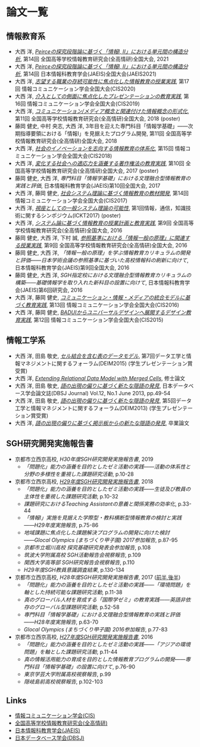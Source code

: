 # 論文一覧

## 情報教育系

- 大西 洋, *[Peirceの探究段階論に基づく「情報I, II」における単元間の構造分析](2021zen-peirce/README.md)*, 第14回 全国高等学校情報教育研究会(全高情研)全国大会, 2021
- 大西 洋, *[Peirceの探究段階論に基づく「情報I, II」における単元間の構造分析](2021jaeis-peirce/README.md)*, 第14回 日本情報科教育学会(JAEIS)全国大会(JAEIS2021)
- 大西 洋, *[志望する職業の存続可能性に焦点化した情報教育の授業実践](2020CIS-career/README.md)*, 第17回 情報コミュニケーション学会全国大会(CIS2020)
- 大西 洋, *[介入としての側面に焦点化したプレゼンテーションの教育実践](2019CIS-interference/README.md)*, 第16回 情報コミュニケーション学会全国大会(CIS2019)
- 大西 洋, *[コミュニケーション/メディア概念と関連付けた情報概念の形式化](2018zen-information/README.md)*, 第11回 全国高等学校情報教育研究会(全高情研)全国大会, 2018 (poster)
- 藤岡 健史, 中村 央志, 大西 洋, 3年目を迎えた専門科目「情報学基礎」――次期指導要領における「情報Ⅰ」を見据えたプログラム開発, 第11回 全国高等学校情報教育研究会(全高情研)全国大会, 2018
- 大西 洋, *[社会のイノベーションを志向する情報教育の体系化](2018CIS-innovation/README.md)*, 第15回 情報コミュニケーション学会全国大会(CIS2018)
- 大西 洋, *[変化する社会への適応力を涵養する著作権法の教育実践](2017zen-copyright/README.md)*, 第10回 全国高等学校情報教育研究会(全高情研)全国大会, 2017 (poster)
- 藤岡 健史, 大西 洋, *専門科目「情報学基礎」における文理融合型情報教育の実践と評価*, 日本情報科教育学会(JAEIS)第10回全国大会, 2017
- 大西 洋, 藤岡 健史, *[社会システム理論に基づく情報教育の教材開発](2017CIS-system/README.md)*, 第14回 情報コミュニケーション学会全国大会(CIS2017)
- 大西 洋, *[視座としての一般システム理論の可能性](2017ICKT-system/README.md)*, 第1回情報，通信，知識技術に関するシンポジウム(ICKT2017) (poster)
- 大西 洋, *[システム論に基づく情報教育の授業計画と教育実践](2016zen-system/README.md)*, 第9回 全国高等学校情報教育研究会(全高情研)全国大会, 2016
- 藤岡 健史, 大西 洋, 下村 誠, *[参照基準における「情報一般の原理」に関連する授業実践](http://www.zenkojoken.jp/09kanagawa/subcom/?action=common_download_main&upload_id=1176)*, 第9回 全国高等学校情報教育研究会(全高情研)全国大会, 2016
- 藤岡 健史, 大西 洋, *「情報一般の原理」を学ぶ情報教育カリキュラムの開発と評価――日本学術会議の参照基準に基づいた高校情報科の刷新に向けて*, 日本情報科教育学会(JAEIS)第9回全国大会, 2016
- 藤岡 健史, 大西 洋, *SGH指定校における文理融合型情報教育カリキュラムの構築――基礎情報学を取り入れた新科目の設置に向けて*, 日本情報科教育学会(JAEIS)第6回研究会, 2016
- 大西 洋, 藤岡 健史, *[コミュニケーション・情報・メディアの統合モデルに基づく教育実践](2016CIS-communication/README.md)*, 第13回 情報コミュニケーション学会全国大会(CIS2016)
- 大西 洋, 藤岡 健史, *[BADUIからユニバーサルデザインへ展開するデザイン教育実践](2015CIS-design/README.md)*, 第12回 情報コミュニケーション学会全国大会(CIS2015)

## 情報工学系

- 大西 洋, 田島 敬史, *[セル結合を含む表のデータモデル](2015DEIM-ir/README.md)*, 第7回データ工学と情報マネジメントに関するフォーラム(DEIM2015) (学生プレゼンテーション賞受賞)
- 大西 洋, *[Extending Relational Data Model with Merged Cells](2015DEIM-ir/README.md)*, 修士論文
- 大西 洋, 田島 敬史, *[語の出現の偏りに基づく新たな隠語の発見](2013DEIM-ir/README.md)*, 日本データベース学会論文誌(DBSJ Journal) Vol.12, No.1 June 2013, pp.49-54
- 大西 洋, 田島 敬史, *[語の出現の偏りに基づく新たな隠語の発見](2013DEIM-ir/README.md)*, 第5回データ工学と情報マネジメントに関するフォーラム(DEIM2013) (学生プレゼンテーション賞受賞)
- 大西 洋, *[語の出現の偏りに基づく掲示板からの新たな隠語の発見](2013DEIM-ir/README.md)*, 卒業論文

## SGH研究開発実施報告書

- 京都市立西京高校, *H30年度SGH研究開発実施報告書*, 2019
	- *「問題化」能力の涵養を目的としたゼミ活動の実践――活動の体系性と分野の多様性を重視した課題研究活動*, p.10-28
- 京都市立西京高校, *[H29年度SGH研究開発実施報告書](http://www.edu.city.kyoto.jp/hp/saikyo/2017SGH.pdf)*, 2018
	- *「問題化」能力の涵養を目的としたゼミ活動の実践――生徒及び教員の主体性を重視した課題研究活動*, p.10-32
	- *課題研究におけるTeaching Assistantの意義と関係実務の効率化*, p.33-44
	- *「情報I」実施を見据えた学際型・教科横断型情報教育の検討と実践――H29年度実施報告*, p.75-86
	- *地域課題に焦点化した課題解決プログラムの開発に向けた検討――Glocal Olympics (まちづくり甲子園) 2017参加報告*, p.87-95
	- *京都市立堀川高校 探究基礎研究発表会参加報告*, p.108
	- *筑波大学附属高校 SGH活動報告会視察報告*, p.109
	- *関西大学高等部 SGH研究報告会視察報告*, p.110
	- *H29年度SGH教員意識調査結果*, p.130-134
- 京都市立西京高校, *H28年度SGH研究開発実施報告書*, 2017 ([前半](http://cms.edu.city.kyoto.jp/weblog/data/300308/1/j/2578243.pdf),[後半](http://cms.edu.city.kyoto.jp/weblog/data/300308/1/j/2578246.pdf))
	- *「問題化」能力の涵養を目的としたゼミ活動の実践――「環境問題」を軸とした持続可能な課題研究活動*, p.11-38
	- *真のグローバル人材を育成する「国際学ゼミ」の教育実践――英語非依存のグローバル型課題研究活動*, p.52-58
	- *専門科目「情報学基礎」における文理融合型情報教育の実践と評価――H28年度実施報告*, p.63-70
	- *Glocal Olympics (まちづくり甲子園) 2016参加報告*, p.77-83
- 京都市立西京高校, *[H27年度SGH研究開発実施報告書](http://cms.edu.city.kyoto.jp/weblog/data/300308/1/e/2334629.pdf)*, 2016
	- *「問題化」能力の涵養を目的としたゼミ活動の実践――「アジアの環境問題」を軸とした課題研究活動*, p.11-44
	- *真の情報活用能力の育成を目的とした情報教育プログラムの開発――専門科目「情報学基礎」の設置に向けて*, p.76-90
	- *東京学芸大学附属高校視察報告*, p.99
	- *隠岐島前高校視察報告*, p.102-103

## Links

- [情報コミュニケーション学会(CIS)](http://www.cis.gr.jp)
- [全国高等学校情報教育研究会(全高情研)](http://zenkojoken.jp)
- [日本情報科教育学会(JAEIS)](http://jaeis.org)
- [日本データベース学会(DBSJ)](http://dbsj.org)

